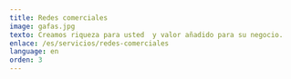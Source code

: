 ```yaml
---
title: Redes comerciales
image: gafas.jpg
texto: Creamos riqueza para usted  y valor añadido para su negocio.
enlace: /es/servicios/redes-comerciales
language: en
orden: 3
---
```

